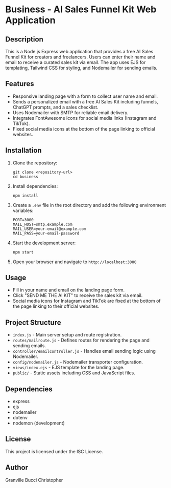 # Business - AI Sales Funnel Kit Web Application

## Description
This is a Node.js Express web application that provides a free AI Sales Funnel Kit for creators and freelancers. Users can enter their name and email to receive a curated sales kit via email. The app uses EJS for templating, Tailwind CSS for styling, and Nodemailer for sending emails.

## Features
- Responsive landing page with a form to collect user name and email.
- Sends a personalized email with a free AI Sales Kit including funnels, ChatGPT prompts, and a sales checklist.
- Uses Nodemailer with SMTP for reliable email delivery.
- Integrates FontAwesome icons for social media links (Instagram and TikTok).
- Fixed social media icons at the bottom of the page linking to official websites.

## Installation

1. Clone the repository:
   ```
   git clone <repository-url>
   cd business
   ```

2. Install dependencies:
   ```
   npm install
   ```

3. Create a `.env` file in the root directory and add the following environment variables:
   ```
   PORT=3000
   MAIL_HOST=smtp.example.com
   MAIL_USER=your-email@example.com
   MAIL_PASS=your-email-password
   ```

4. Start the development server:
   ```
   npm start
   ```

5. Open your browser and navigate to `http://localhost:3000`

## Usage

- Fill in your name and email on the landing page form.
- Click "SEND ME THE AI KIT" to receive the sales kit via email.
- Social media icons for Instagram and TikTok are fixed at the bottom of the page linking to their official websites.

## Project Structure

- `index.js` - Main server setup and route registration.
- `routes/mailroute.js` - Defines routes for rendering the page and sending emails.
- `controller/emailcontroller.js` - Handles email sending logic using Nodemailer.
- `config/nodemailer.js` - Nodemailer transporter configuration.
- `views/index.ejs` - EJS template for the landing page.
- `public/` - Static assets including CSS and JavaScript files.

## Dependencies

- express
- ejs
- nodemailer
- dotenv
- nodemon (development)

## License

This project is licensed under the ISC License.

## Author

Granville Bucci Christopher

